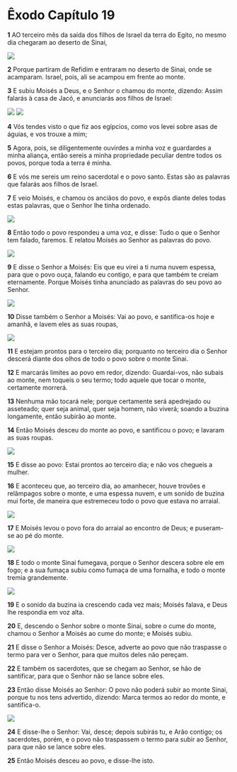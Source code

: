 # Êxodo Capítulo 19

**1** 	AO terceiro mês da saída dos filhos de Israel da terra do Egito, no mesmo dia chegaram ao deserto de Sinai,

![](../Images/SweetPublishing/2-19-1.jpg) 

**2** 	Porque partiram de Refidim e entraram no deserto de Sinai, onde se acamparam. Israel, pois, ali se acampou em frente ao monte.

**3** 	E subiu Moisés a Deus, e o Senhor o chamou do monte, dizendo: Assim falarás à casa de Jacó, e anunciarás aos filhos de Israel:

![](../Images/SweetPublishing/2-19-2.jpg) ![](../Images/SweetPublishing/2-19-3.jpg) 

**4** 	Vós tendes visto o que fiz aos egípcios, como vos levei sobre asas de águias, e vos trouxe a mim;

**5** 	Agora, pois, se diligentemente ouvirdes a minha voz e guardardes a minha aliança, então sereis a minha propriedade peculiar dentre todos os povos, porque toda a terra é minha.

**6** 	E vós me sereis um reino sacerdotal e o povo santo. Estas são as palavras que falarás aos filhos de Israel.

**7** 	E veio Moisés, e chamou os anciãos do povo, e expôs diante deles todas estas palavras, que o Senhor lhe tinha ordenado.

![](../Images/SweetPublishing/2-19-4.jpg) 

**8** 	Então todo o povo respondeu a uma voz, e disse: Tudo o que o Senhor tem falado, faremos. E relatou Moisés ao Senhor as palavras do povo.

![](../Images/SweetPublishing/2-19-5.jpg) 

**9** 	E disse o Senhor a Moisés: Eis que eu virei a ti numa nuvem espessa, para que o povo ouça, falando eu contigo, e para que também te creiam eternamente. Porque Moisés tinha anunciado as palavras do seu povo ao Senhor.

![](../Images/SweetPublishing/2-19-6.jpg) 

**10** 	Disse também o Senhor a Moisés: Vai ao povo, e santifica-os hoje e amanhã, e lavem eles as suas roupas,

![](../Images/SweetPublishing/2-19-7.jpg) 

**11** 	E estejam prontos para o terceiro dia; porquanto no terceiro dia o Senhor descerá diante dos olhos de todo o povo sobre o monte Sinai.

**12** 	E marcarás limites ao povo em redor, dizendo: Guardai-vos, não subais ao monte, nem toqueis o seu termo; todo aquele que tocar o monte, certamente morrerá.

**13** 	Nenhuma mão tocará nele; porque certamente será apedrejado ou asseteado; quer seja animal, quer seja homem, não viverá; soando a buzina longamente, então subirão ao monte.

**14** 	Então Moisés desceu do monte ao povo, e santificou o povo; e lavaram as suas roupas.

![](../Images/SweetPublishing/2-19-8.jpg) 

**15** 	E disse ao povo: Estai prontos ao terceiro dia; e não vos chegueis a mulher.

**16** 	E aconteceu que, ao terceiro dia, ao amanhecer, houve trovões e relâmpagos sobre o monte, e uma espessa nuvem, e um sonido de buzina mui forte, de maneira que estremeceu todo o povo que estava no arraial.

![](../Images/SweetPublishing/2-19-9.jpg) 

**17** 	E Moisés levou o povo fora do arraial ao encontro de Deus; e puseram-se ao pé do monte.

![](../Images/SweetPublishing/2-19-10.jpg) 

**18** 	E todo o monte Sinai fumegava, porque o Senhor descera sobre ele em fogo; e a sua fumaça subiu como fumaça de uma fornalha, e todo o monte tremia grandemente.

![](../Images/SweetPublishing/2-19-12.jpg) 

**19** 	E o sonido da buzina ia crescendo cada vez mais; Moisés falava, e Deus lhe respondia em voz alta.

**20** 	E, descendo o Senhor sobre o monte Sinai, sobre o cume do monte, chamou o Senhor a Moisés ao cume do monte; e Moisés subiu.

**21** 	E disse o Senhor a Moisés: Desce, adverte ao povo que não traspasse o termo para ver o Senhor, para que muitos deles não pereçam.

**22** 	E também os sacerdotes, que se chegam ao Senhor, se hão de santificar, para que o Senhor não se lance sobre eles.

**23** 	Então disse Moisés ao Senhor: O povo não poderá subir ao monte Sinai, porque tu nos tens advertido, dizendo: Marca termos ao redor do monte, e santifica-o.

![](../Images/SweetPublishing/2-19-11.jpg) 

**24** 	E disse-lhe o Senhor: Vai, desce; depois subirás tu, e Arão contigo; os sacerdotes, porém, e o povo não traspassem o termo para subir ao Senhor, para que não se lance sobre eles.

**25** 	Então Moisés desceu ao povo, e disse-lhe isto.

